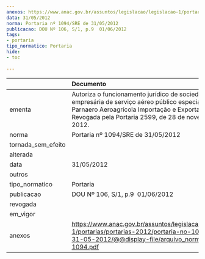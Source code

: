 ```yaml
---
anexos: https://www.anac.gov.br/assuntos/legislacao/legislacao-1/portarias/portarias-2012/portaria-no-1094-sre-de-31-05-2012/@@display-file/arquivo_norma/PA2012-1094.pdf
data: 31/05/2012
norma: Portaria nº 1094/SRE de 31/05/2012
publicacao: DOU Nº 106, S/1, p.9  01/06/2012
tags:
- portaria
tipo_normatico: Portaria
hide: 
- toc 
 
---
```


|                    | Documento                                                                                                                                                                                                         |
|:-------------------|:------------------------------------------------------------------------------------------------------------------------------------------------------------------------------------------------------------------|
| ementa             | Autoriza o funcionamento jurídico de sociedade empresária de serviço aéreo público especializado - Parnaero Aeroagrícola Importação e Exportação LTDA., , Revogada pela Portaria 2599, de 28 de novembro de 2012. |
| norma              | Portaria nº 1094/SRE de 31/05/2012                                                                                                                                                                                |
| tornada_sem_efeito |                                                                                                                                                                                                                   |
| alterada           |                                                                                                                                                                                                                   |
| data               | 31/05/2012                                                                                                                                                                                                        |
| outros             |                                                                                                                                                                                                                   |
| tipo_normatico     | Portaria                                                                                                                                                                                                          |
| publicacao         | DOU Nº 106, S/1, p.9  01/06/2012                                                                                                                                                                                  |
| revogada           |                                                                                                                                                                                                                   |
| em_vigor           |                                                                                                                                                                                                                   |
| anexos             | https://www.anac.gov.br/assuntos/legislacao/legislacao-1/portarias/portarias-2012/portaria-no-1094-sre-de-31-05-2012/@@display-file/arquivo_norma/PA2012-1094.pdf                                                 |